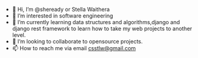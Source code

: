 - 👋 Hi, I’m @sheready or Stella Waithera
- 👀 I’m interested in software engineering
- 🌱 I’m currently learning data structures and algorithms,django and django rest framework to learn how to take my web projects to another level.
- 💞️ I’m looking to collaborate to opensource projects.
- 📫 How to reach me via email csstlw@gmail.com

<!---
sheready/sheready is a ✨ special ✨ repository because its `README.md` (this file) appears on your GitHub profile.
You can click the Preview link to take a look at your changes.
--->
